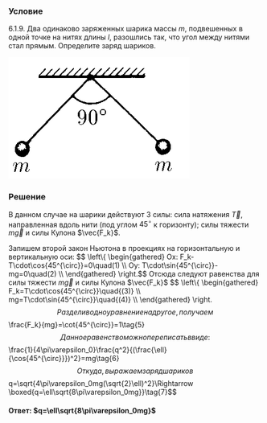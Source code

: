 ###  Условие 

$6.1.9.$ Два одинаково заряженных шарика массы $m$, подвешенных в одной точке на нитях длины $l$, разошлись так, что угол между нитями стал прямым. Определите заряд шариков. 

![ К задаче $6.1.9$ |360x242, 27%](../../img/6.1.9/statement.png)

### Решение

В данном случае на шарики действуют 3 силы: сила натяжения $\vec{T}$, направленная вдоль нити (под углом $45^{\circ}$ к горизонту); силы тяжести $m\vec{g}$ и силы Кулона $\vec{F_k}$. 

Запишем второй закон Ньютона в проекциях на горизонтальную и вертикальную оси: $$ \left\\{ \begin{gathered} Ox: F_k-T\cdot\cos{45^{\circ}}=0\quad(1) \\\ Oy: T\cdot\sin{45^{\circ}}-mg=0\quad(2) \\\ \end{gathered} \right.$$ Отсюда следуют равенства для силы тяжести $m\vec{g}$ и силы Кулона $\vec{F_k}$ $$ \left\\{ \begin{gathered} F_k=T\cdot\cos{45^{\circ}}\quad{(3)} \\\ mg=T\cdot\sin{45^{\circ}}\quad{(4)} \\\ \end{gathered} \right.$$ Разделив одно уравнение на другое, получаем $$\frac{F_k}{mg}=\cot{45^{\circ}}=1\tag{5}$$ Данное равенство можно переписать в виде: $$\frac{1}{4\pi\varepsilon_0}\frac{q^2}{(\frac{\ell}{\cos{45^{\circ}}})^2}=mg\tag{6}$$ Откуда, выражаем заряд шариков $$q=\sqrt{4\pi\varepsilon_0mg(\sqrt{2}\ell)^2}\Rightarrow \boxed{q=\ell\sqrt{8\pi\varepsilon_0mg}}\tag{7}$$ 

#### Ответ: $q=\ell\sqrt{8\pi\varepsilon_0mg}$